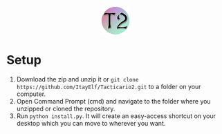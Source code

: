 <p align="center">
    <img width="64" height="64" src="https://github.com/ItayElf/Tacticario2/blob/master/pyticario/graphics/imgs/logos/logo.png?raw=true">
</p>

# Setup
1. Download the zip and unzip it or `git clone https://github.com/ItayElf/Tacticario2.git` to a folder on your computer.
2. Open Command Prompt (cmd) and navigate to the folder where you unzipped or cloned the repository.
3. Run `python install.py`. It will create an easy-access shortcut on your desktop which you can move to wherever you want.
